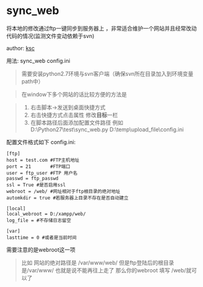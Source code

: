 sync_web
=======

将本地的修改通过ftp一键同步到服务器上 ，非常适合维护一个网站并且经常改动代码的情况(监测文件变动依赖于svn)

author: [ksc](http://blog.geekli.cn)

用法: sync_web config.ini
> 需要安装python2.7环境与svn客户端（确保svn所在目录加入到环境变量path中）

> 在window下多个网站的话比较方便的方法是
   
> 1. 右击脚本-\>发送到桌面快捷方式
> 2. 右击快捷方式点击属性 修改**目标**一栏
> 3. 在脚本路径后面添加配置文件路径 例如D:\\Python27\\test\\sync_web.py D:\\temp\\upload_file\\config.ini



 
配置文件格式如下
config.ini:

    [ftp]
    host = test.com #FTP主机地址
    port = 21       #FTP端口
    user = ftp_user #FTP 用户名
    passwd = ftp_passwd
    ssl = True #是否启用ssl
    webroot = /web/ #网址相对于ftp根目录的绝对地址 
    automkdir = true #若服务器上目录不存在是否自动建立

    [local]
    local_webroot = D:/xampp/web/ 
    log_file = #不存储日志留空

    [var]
    lasttime = 0 #或者是当前时间
需要注意的是webroot这一项
>比如 网站的绝对路径是 /var/www/web/ 但是ftp登陆后的根目录是/var/www/ 也就是说不能再往上走了
那么你的webroot 填写 /web/就可以了